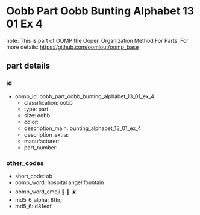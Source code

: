# Oobb Part Oobb Bunting Alphabet 13 01 Ex 4  

note: This is part of OOMP the Oopen Organization Method For Parts. For more details: https://github.com/oomlout/oomp_base

##  part details





### id
* oomp_id: oobb_part_oobb_bunting_alphabet_13_01_ex_4
  * classification: oobb
  * type: part
  * size: oobb
  * color: 
  * description_main: bunting_alphabet_13_01_ex_4
  * description_extra: 
  * manufacturer: 
  * part_number: 

### other_codes
* short_code: ob
* oomp_word: hospital angel fountain
* oomp_word_emoji :hospital: :angel: :fountain:
* md5_6_alpha: 8fkrj
* md5_6: d81edf